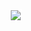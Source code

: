 <img 
  style="border: 2px solid white;" 
  src="https://media.licdn.com/dms/image/v2/D4D3DAQG5Ki_OPFVs7w/image-scale_191_1128/B4DZjnZJl5GgAg-/0/1756228787622/junglegaming_cover?e=1761447600&v=beta&t=MWv4E6s9aYFxjBuC6X-o2JnuUxcqBz226mMrjHkjZA8" 
/>
